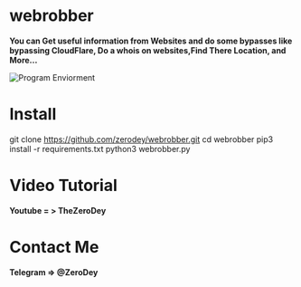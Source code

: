 # webrobber
**You can Get useful information from Websites and do some bypasses like bypassing CloudFlare, Do a whois on websites,Find There Location, and More...**


![Program Enviorment](https://github.com/zerodey/webrobber/blob/main/github.png)


# Install

git clone https://github.com/zerodey/webrobber.git 
cd webrobber 
pip3 install -r requirements.txt
python3 webrobber.py


# Video Tutorial 
**Youtube = > TheZeroDey**

# Contact Me
**Telegram => @ZeroDey**
